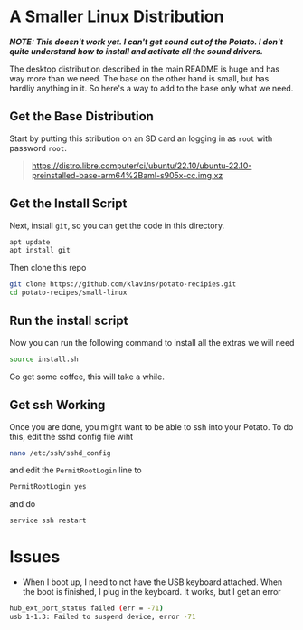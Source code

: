 A Smaller Linux Distribution
===

***NOTE: This doesn't work yet. I can't get sound out of the Potato. I don't quite understand how to install and activate all the sound drivers.***

The desktop distribution described in the main README is huge and has way more than we need. The base on the other hand is small, but has hardliy anything in it. So here's a way to add to the base only what we need.

Get the Base Distribution
---

Start by putting this stribution on an SD card an logging in as `root` with password `root`.

> https://distro.libre.computer/ci/ubuntu/22.10/ubuntu-22.10-preinstalled-base-arm64%2Baml-s905x-cc.img.xz

Get the Install Script
---

Next, install `git`, so you can get the code in this directory.

```bash
apt update
apt install git
```

Then clone this repo

```bash
git clone https://github.com/klavins/potato-recipies.git
cd potato-recipes/small-linux
```

Run the install script
---

Now you can run the following command to install all the extras we will need

```bash
source install.sh
```

Go get some coffee, this will take a while.

Get ssh Working
---

Once you are done, you might want to be able to ssh into your Potato. To do this, edit the sshd config file wiht

```bash
nano /etc/ssh/sshd_config
```

and edit the `PermitRootLogin` line to

```bash
PermitRootLogin yes
```

and do

```bash
service ssh restart
```

Issues
===

- When I boot up, I need to not have the USB keyboard attached. When the boot is finished, I plug in the keyboard. It works, but I get an error
```bash
hub_ext_port_status failed (err = -71)
usb 1-1.3: Failed to suspend device, error -71
```